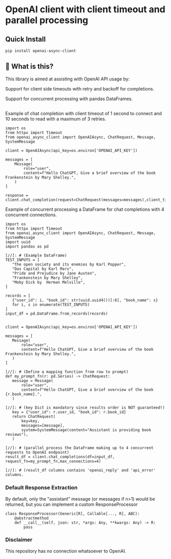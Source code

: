 # OpenAI client with client timeout and parallel processing

## Quick Install

`pip install openai-async-client`

## 🤔 What is this?

This library is aimed at assisting with OpenAI API usage by:

Support for client side timeouts with retry and backoff for completions.

Support for concurrent processing with pandas DataFrames.

##

Example of chat completion with client timeout of 1 second to connect and 10 seconds to read with a maximum of 3
retries.

````
import os
from httpx import Timeout
from openai_async_client import OpenAIAsync, ChatRequest, Message, SystemMessage

client = OpenAIAsync(api_key=os.environ['OPENAI_API_KEY'])

messages = [
    Message(
        role="user",
        content=f"Hello ChatGPT, Give a brief overview of the book Frankenstein by Mary Shelley.",
    )
]

response = client.chat_completion(request=ChatRequest(messages=messages),client_timeout=Timeout(1.0,read=10.0),retries=3)

````

Example of concurrent processing a DataFrame for chat completions with 4 concurrent connections.

 ````
import os
from httpx import Timeout
from openai_async_client import OpenAIAsync, ChatRequest, Message, SystemMessage
import uuid
import pandas as pd

[//]: # (Example DataFrame)
TEST_INPUTS = [
    "the open society and its enemies by Karl Popper",
    "Das Capital by Karl Marx",
    "Pride and Prejudice by Jane Austen",
    "Frankenstein by Mary Shelley",
    "Moby Dick by  Herman Melville",
]

records = [
    {"user_id": i, "book_id": str(uuid.uuid4())[:6], "book_name": s}
    for i, s in enumerate(TEST_INPUTS)
]
input_df = pd.DataFrame.from_records(records)


client = OpenAIAsync(api_key=os.environ['OPENAI_API_KEY'])

messages = [
    Message(
        role="user",
        content=f"Hello ChatGPT, Give a brief overview of the book Frankenstein by Mary Shelley.",
    )
]

[//]: # (Define a mapping function from row to prompt)
def my_prompt_fn(r: pd.Series) -> ChatRequest:
    message = Message(
        role="user",
        content=f"Hello ChatGPT, Give a brief overview of the book {r.book_name}.",
    )

[//]: # (key Dict is mandatory since results order is NOT guaranteed!)
    key = {"user_id": r.user_id, "book_id": r.book_id}
    return ChatRequest(
        key=key,
        messages=[message],
        system=SystemMessage(content="Assistant is providing book reviews"),
    )

[//]: # (parallel process the DataFrame making up to 4 concurrent requests to OpenAI endpoint)
result_df = client.chat_completions(df=input_df, request_fn=my_prompt_fn,max_connections=4)

[//]: # (result_df columns contains 'openai_reply' and 'api_error' columns.

````

### Default Response Extraction

By default, only the "assistant" message (or messages if n>1) would be returned,
but you can implement a custom ResponseProcessor

```
class ResponseProcessor(Generic[R], Callable[..., R], ABC):
    @abstractmethod
    def __call__(self, json: str, *args: Any, **kwargs: Any) -> R:
        pass
```

### Disclaimer
This repository has no connection whatsoever to OpenAI.
